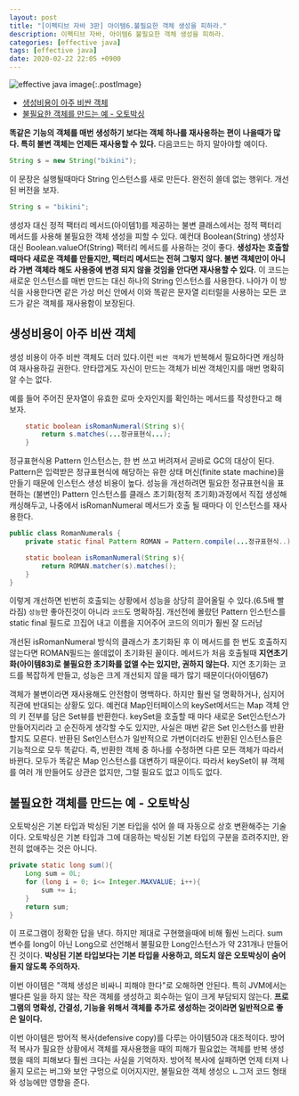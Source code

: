 ```yaml
---
layout: post
title: "[이펙티브 자바 3판] 아이템6.불필요한 객체 생성을 피하라."
description: 이펙티브 자바, 아이템6 불필요한 객체 생성을 피하라.
categories: [effective java]
tags: [effective java]
date: 2020-02-22 22:05 +0900
---
```


![effective java image](https://user-images.githubusercontent.com/28615416/75598228-81ca1c00-5add-11ea-9319-e949af4e07cd.png){:.postImage}

<!-- TOC -->

- [생성비용이 아주 비싼 객체](#생성비용이-아주-비싼-객체)
- [불필요한 객체를 만드는 예 - 오토박싱](#불필요한-객체를-만드는-예---오토박싱)

<!-- /TOC -->

**똑같은 기능의 객체를 매번 생성하기 보다는 객체 하나를 재사용하는 편이 나을때가 많다. 특히 불변 객체는 언제든 재사용할 수 있다.**
다음코드는 하지 말아야할 예이다.

```java
String s = new String("bikini");
```

이 문장은 실행될때마다 String 인스턴스를 새로 만든다. 완전히 쓸데 없는 행위다.
개선된 버전을 보자.

```java
String s = "bikini";
```

생성자 대신 정적 팩터리 메서드(아이템1)를 제공하는 불변 클래스에서는 정적 팩터리 메서드를 사용해 불필요한 객체 생성을 피할 수 있다. 예컨대 Boolean(String) 생성자 대신 Boolean.valueOf(String) 팩터리 메서드를 사용하는 것이 좋다. **생성자는 호출할 때마다 새로운 객체를 만들지만, 팩터리 메서드는 전혀 그렇지 않다. 불변 객체만이 아니라 가변 객체라 해도 사용중에 변경 되지 않을 것임을 안다면 재사용할 수 있다.**
이 코드는 새로운 인스턴스를 매번 만드는 대신 하나의 String 인스턴스를 사용한다. 나아가 이 방식을 사용한다면 같은 가상 머신 안에서 이와 똑같은 문자열 리터럴을 사용하는 모든 코드가 같은 객체를 재사용함이 보장된다.

## 생성비용이 아주 비싼 객체

생성 비용이 아주 비싼 객체도 더러 있다.이런 `비싼 객체`가 반복해서 필요하다면 캐싱하여 재사용하길 권한다. 안타깝게도 자신이 만드는 객체가 비싼 객체인지를 매번 명확히 알 수는 없다.

예를 들어 주어진 문자열이 유효한 로마 숫자인지를 확인하는 메서드를 작성한다고 해 보자.

```java
    static boolean isRomanNumeral(String s){
        return s.matches(...정규표현식...);
    }
```

정규표현식용 Pattern 인스턴스는, 한 번 쓰고 버려져서 곧바로 GC의 대상이 된다. Pattern은 입력받은 정규표현식에 해당하는 유한 상태 머신(finite state machine)을 만들기 때문에 인스턴스 생성 비용이 높다.
성능을 개선하려면 필요한 정규표현식을 표현하는 (불변인) Pattern 인스턴스를 클래스 초기화(정적 초기화)과정에서 직접 생성해 캐싱해두고, 나중에서 isRomanNumeral 메서드가 호출 될 때마다 이 인스턴스를 재사용한다.

```java
public class RomanNumerals {
    private static final Pattern ROMAN = Pattern.compile(...정규표현식..);

    static boolean isRomanNumeral(String s){
        return ROMAN.matcher(s).matches();
    }
}
```

이렇게 개선하면 빈번히 호출되는 상황에서 성능을 상당히 끌어올릴 수 있다.(6.5배 빨라짐)
`성능`만 좋아진것이 아니라 `코드`도 명확하짐. 개선전에 몰랐던 Pattern 인스턴스를 static final 필드로 끄집어 내고 이름을 지어주어 코드의 의미가 훨씬 잘 드러남

개선된 isRomanNumeral 방식의 클래스가 초기화된 후 이 메서드를 한 번도 호출하지 않는다면 ROMAN필드는 쓸데없이 초기화된 꼴이다. 메서드가 처음 호출될때 **지연초기화(아이템83)로 불필요한 초기화를 없앨 수는 있지만, 권하지 않는다.** 지연 초기화는 코드를 복잡하게 만들고, 성능은 크게 개선되지 않을 때가 많기 때문이다(아이템67)

객체가 불변이라면 재사용해도 안전함이 명백하다. 하지만 훨씬 덜 명확하거나, 심지어 직관에 반대되는 상황도 있다.
예컨대 Map인터페이스의 keySet메서드는 Map 객체 안의 키 전부를 담은 Set뷰를 반환한다. keySet을 호출할 때 마다 새로운 Set인스턴스가 만들어지리라 고 순진하게 생각할 수도 있지만, 사실은 매번 같은 Set 인스턴스를 반환할지도 모른다. 반환된 Set인스턴스가 일반적으로 가변이더라도 반환된 인스턴스들은 기능적으로 모두 똑같다. 즉, 반환한 객체 중 하나를 수정하면 다른 모든 객체가 따라서 바뀐다. 모두가 똑같은 Map 인스턴스를 대변하기 때문이다. 따라서 keySet이 뷰 객체를 여러 개 만들어도 상관은 없지만, 그럴 필요도 없고 이득도 없다.

## 불필요한 객체를 만드는 예 - 오토박싱

오토박싱은 기본 타입과 박싱된 기본 타입을 섞어 쓸 때 자동으로 상호 변환해주는 기술이다. 오토박싱은 기본 타입과 그에 대응하는 박싱된 기본 타입의 구분을 흐려주지만, 완전히 없애주는 것은 아니다.

```java
private static long sum(){
    Long sum = 0L;
    for (long i = 0; i<= Integer.MAXVALUE; i++){
        sum += i;
    }
    return sum;
}
```

이 프로그램이 정확한 답을 낸다. 하지만 제대로 구현했을때에 비해 훨씬 느리다. sum변수를 long이 아닌 Long으로 선언해서 불필요한 Long인스턴스가 약 231개나 만들어진 것이다. **박싱된 기본 타입보다는 기본 타입을 사용하고, 의도치 않은 오토박싱이 숨어들지 않도록 주의하자.**

이번 아이템은 "객체 생성은 비싸니 피해야 한다"로 오해하면 안된다. 특히 JVM에서는 별다른 일을 하지 않는 작은 객체를 생성하고 회수하는 일이 크게 부담되지 않는다. **프로그램의 명확성, 간결성, 기능을 위해서 객체를 추가로 생성하는 것이라면 일반적으로 좋은 일이다.**

이번 아이템은 방어적 복사(defensive copy)를 다루는 아이템50과 대조적이다. 방어적 복사가 필요한 상황에서 객체를 재사용했을 때의 피해가 필요없는 객체를 반복 생성했을 때의 피해보다 훨씬 크다는 사실을 기억하자. 방어적 복사에 실패하면 언제 터져 나올지 모르는 버그와 보안 구멍으로 이어지지만, 불필요한 객체 생성으 ㄴ그저 코드 형태와 성능에만 영향을 준다.
